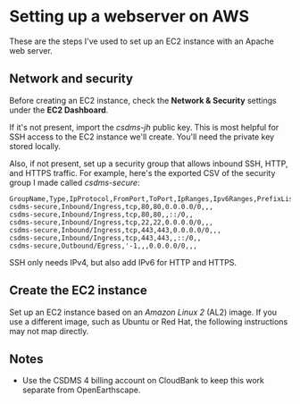 # Setting up a webserver on AWS

These are the steps I've used to set up an EC2 instance
with an Apache web server.

## Network and security

Before creating an EC2 instance,
check the **Network & Security** settings under the **EC2 Dashboard**.

If it's not present,
import the *csdms-jh* public key.
This is most helpful for SSH access to the EC2 instance we'll create.
You'll need the private key stored locally.

Also, if not present,
set up a security group that allows inbound SSH, HTTP, and HTTPS traffic.
For example,
here's the exported CSV of the security group I made called *csdms-secure*:
```csv
GroupName,Type,IpProtocol,FromPort,ToPort,IpRanges,Ipv6Ranges,PrefixListIds,UserIdGroupPairs
csdms-secure,Inbound/Ingress,tcp,80,80,0.0.0.0/0,,,
csdms-secure,Inbound/Ingress,tcp,80,80,,::/0,,
csdms-secure,Inbound/Ingress,tcp,22,22,0.0.0.0/0,,,
csdms-secure,Inbound/Ingress,tcp,443,443,0.0.0.0/0,,,
csdms-secure,Inbound/Ingress,tcp,443,443,,::/0,,
csdms-secure,Outbound/Egress,'-1,,,0.0.0.0/0,,,
```
SSH only needs IPv4, but also add IPv6 for HTTP and HTTPS.

## Create the EC2 instance

Set up an EC2 instance based on an *Amazon Linux 2* (AL2) image.
If you use a different image, such as Ubuntu or Red Hat, the following instructions may not map directly.

## Notes

* Use the CSDMS 4 billing account on CloudBank to keep this work separate from OpenEarthscape.
